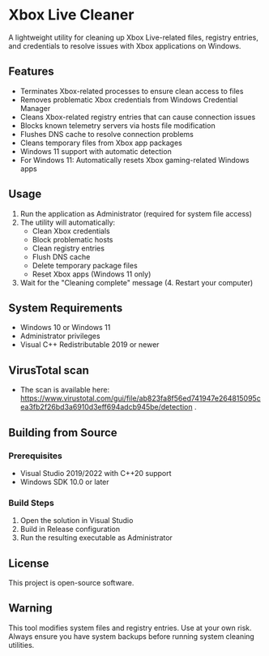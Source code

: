 # Xbox Live Cleaner

A lightweight utility for cleaning up Xbox Live-related files, registry entries, and credentials to resolve issues with Xbox applications on Windows.

## Features

- Terminates Xbox-related processes to ensure clean access to files
- Removes problematic Xbox credentials from Windows Credential Manager
- Cleans Xbox-related registry entries that can cause connection issues
- Blocks known telemetry servers via hosts file modification
- Flushes DNS cache to resolve connection problems
- Cleans temporary files from Xbox app packages
- Windows 11 support with automatic detection
- For Windows 11: Automatically resets Xbox gaming-related Windows apps

## Usage

1. Run the application as Administrator (required for system file access)
2. The utility will automatically:
   - Clean Xbox credentials
   - Block problematic hosts
   - Clean registry entries
   - Flush DNS cache
   - Delete temporary package files
   - Reset Xbox apps (Windows 11 only)
3. Wait for the "Cleaning complete" message
(4. Restart your computer)

## System Requirements

- Windows 10 or Windows 11
- Administrator privileges
- Visual C++ Redistributable 2019 or newer

## VirusTotal scan
- The scan is available here: https://www.virustotal.com/gui/file/ab823fa8f56ed741947e264815095cea3fb2f26bd3a6910d3eff694adcb945be/detection .

## Building from Source

### Prerequisites
- Visual Studio 2019/2022 with C++20 support
- Windows SDK 10.0 or later

### Build Steps
1. Open the solution in Visual Studio
2. Build in Release configuration
3. Run the resulting executable as Administrator

## License

This project is open-source software.

## Warning

This tool modifies system files and registry entries. Use at your own risk.
Always ensure you have system backups before running system cleaning utilities.
